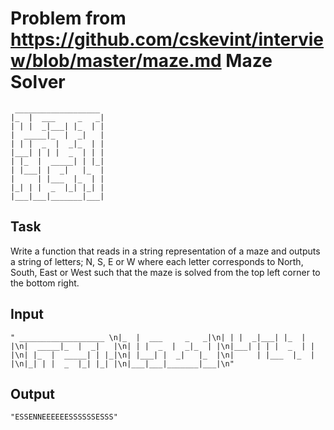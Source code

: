 Problem from https://github.com/cskevint/interview/blob/master/maze.md
Maze Solver
===========

     ___________________
    |_  |  ___     _   _|
    | | |  _|___| |_  | |
    |  _____|_  |  _|   |
    | | |  _  |  _|_  | |
    |___| | | |  _  | | |
    | |_  |  _____| | |_|
    | |___| |  _|   |_  |
    |     | |___  |_  | |
    |_| | |  _  |_| |_| |
    |___|___|_______|___|

Task 
----

Write a function that reads in a string representation of a maze and outputs a string of letters; N, S, E or W where each letter corresponds to North, South, East or West such that the maze is solved from the top left corner to the bottom right.

Input
-----

    " ___________________ \n|_  |  ___     _   _|\n| | |  _|___| |_  | |\n|  _____|_  |  _|   |\n| | |  _  |  _|_  | |\n|___| | | |  _  | | |\n| |_  |  _____| | |_|\n| |___| |  _|   |_  |\n|     | |___  |_  | |\n|_| | |  _  |_| |_| |\n|___|___|_______|___|\n"

Output
------

    "ESSENNEEEEEESSSSSSESSS"
